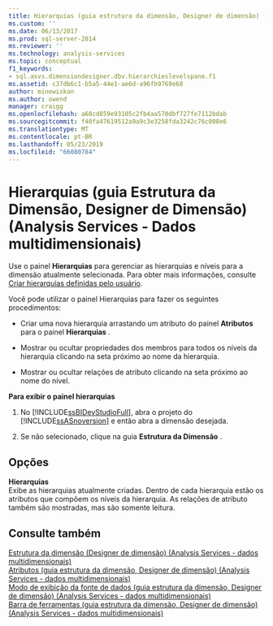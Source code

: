 ```yaml
---
title: Hierarquias (guia estrutura da dimensão, Designer de dimensão) (Analysis Services - dados multidimensionais) | Microsoft Docs
ms.custom: ''
ms.date: 06/13/2017
ms.prod: sql-server-2014
ms.reviewer: ''
ms.technology: analysis-services
ms.topic: conceptual
f1_keywords:
- sql.asvs.dimensiondesigner.dbv.hierarchieslevelspane.f1
ms.assetid: c37db6c1-b5a5-44e1-ae6d-a96fb9769e68
author: minewiskan
ms.author: owend
manager: craigg
ms.openlocfilehash: a68cd859e93105c2fb4aa570dbf727fe7112bdab
ms.sourcegitcommit: f40fa47619512a9a9c3e3258fda3242c76c008e6
ms.translationtype: MT
ms.contentlocale: pt-BR
ms.lasthandoff: 05/23/2019
ms.locfileid: "66080784"
---
```

# <a name="hierarchies-dimension-structure-tab-dimension-designer-analysis-services---multidimensional-data"></a>Hierarquias (guia Estrutura da Dimensão, Designer de Dimensão) (Analysis Services - Dados multidimensionais)
  Use o painel **Hierarquias** para gerenciar as hierarquias e níveis para a dimensão atualmente selecionada. Para obter mais informações, consulte [Criar hierarquias definidas pelo usuário](multidimensional-models/user-defined-hierarchies-create.md).  
  
 Você pode utilizar o painel Hierarquias para fazer os seguintes procedimentos:  
  
-   Criar uma nova hierarquia arrastando um atributo do painel **Atributos** para o painel **Hierarquias** .  
  
-   Mostrar ou ocultar propriedades dos membros para todos os níveis da hierarquia clicando na seta próximo ao nome da hierarquia.  
  
-   Mostrar ou ocultar relações de atributo clicando na seta próximo ao nome do nível.  
  
 **Para exibir o painel hierarquias**  
  
1.  No [!INCLUDE[ssBIDevStudioFull](../includes/ssbidevstudiofull-md.md)], abra o projeto do [!INCLUDE[ssASnoversion](../includes/ssasnoversion-md.md)] e então abra a dimensão desejada.  
  
2.  Se não selecionado, clique na guia **Estrutura da Dimensão** .  
  
## <a name="options"></a>Opções  
 **Hierarquias**  
 Exibe as hierarquias atualmente criadas. Dentro de cada hierarquia estão os atributos que compõem os níveis da hierarquia. As relações de atributo também são mostradas, mas são somente leitura.  
  
## <a name="see-also"></a>Consulte também  
 [Estrutura da dimensão &#40;Designer de dimensão&#41; &#40;Analysis Services - dados multidimensionais&#41;](dimension-structure-dimension-designer-analysis-services-multidimensional-data.md)   
 [Atributos &#40;guia estrutura da dimensão, Designer de dimensão&#41; &#40;Analysis Services - dados multidimensionais&#41;](attributes-dimension-designer-analysis-services-multidimensional-data.md)   
 [Modo de exibição da fonte de dados &#40;guia estrutura da dimensão, Designer de dimensão&#41; &#40;Analysis Services - dados multidimensionais&#41;](datasource-view-dimension-designer-analysis-services-multidimensional-data.md)   
 [Barra de ferramentas &#40;guia estrutura da dimensão, Designer de dimensão&#41; &#40;Analysis Services - dados multidimensionais&#41;](toolbar-dimension-structure-designer-analysis-services-multidimensional-data.md)  
  
  
